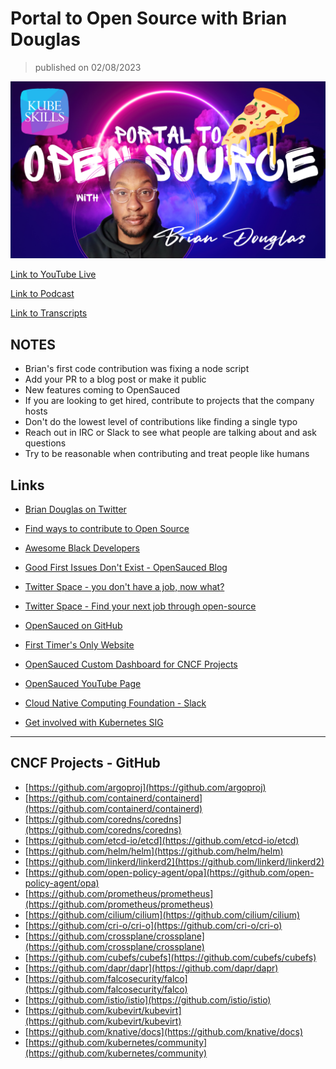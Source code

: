 # Portal to Open Source with Brian Douglas

> published on 02/08/2023

[![kereoke-meme](https://github.com/kubeskills/yt/blob/main/2023/Feb/img/Brian-Douglas-Feb-08-2023.png)](https://www.youtube.com/watch?v=lvga5mtF40A)

[Link to YouTube Live](https://www.youtube.com/watch?v=lvga5mtF40A)

[Link to Podcast](https://www.buzzsprout.com/2105849/episodes/12229458)

[Link to Transcripts](https://www.rev.com/transcript-editor/shared/SqSkhMGOIf3Ov8UFsV4mc0O0puvWsmhuj_GWwpjEJZap7OXRr9x0SmI8Ag1Z15VFITx3e5dpeYENCnplRi5PYQWuaxU?loadFrom=SharedLink)

## NOTES

- Brian's first code contribution was fixing a node script
- Add your PR to a blog post or make it public
- New features coming to OpenSauced
- If you are looking to get hired, contribute to projects that the company hosts
- Don't do the lowest level of contributions like finding a single typo
- Reach out in IRC or Slack to see what people are talking about and ask questions
- Try to be reasonable when contributing and treat people like humans


## Links

- [Brian Douglas on Twitter](https://twitter.com/bdougieYO)

- [Find ways to contribute to Open Source](https://hot.opensauced.pizza/)

- [Awesome Black Developers](https://github.com/bdougie/awesome-black-developers)

- [Good First Issues Don't Exist - OpenSauced Blog](https://opensauced.pizza/blog/good-first-issues-dont-exist)

- [Twitter Space - you don't have a job, now what?](https://twitter.com/saucedopen/status/1623350859307577345?s=20&t=PZIHFsgeOc_coSXkTATvJw)

- [Twitter Space - Find your next job through open-source](https://twitter.com/saucedopen/status/1618398227304435715?s=20&t=PZIHFsgeOc_coSXkTATvJw)

- [OpenSauced on GitHub](https://github.com/open-sauced/open-sauced)

- [First Timer's Only Website](https://firsttimersonly.com)

- [OpenSauced Custom Dashboard for CNCF Projects](https://insights.opensauced.pizza/pages/bdougie/94/dashboard)

- [OpenSauced YouTube Page](https://youtube.com/opensauced)

- [Cloud Native Computing Foundation - Slack](https://communityinviter.com/apps/cloud-native/cncf)

- [Get involved with Kubernetes SIG](https://kubernetes.io/docs/contribute/participate)

---

## CNCF Projects - GitHub

- [https://github.com/argoproj](https://github.com/argoproj)
- [https://github.com/containerd/containerd](https://github.com/containerd/containerd)
- [https://github.com/coredns/coredns](https://github.com/coredns/coredns)
- [https://github.com/etcd-io/etcd](https://github.com/etcd-io/etcd)
- [https://github.com/helm/helm](https://github.com/helm/helm)
- [https://github.com/linkerd/linkerd2](https://github.com/linkerd/linkerd2)
- [https://github.com/open-policy-agent/opa](https://github.com/open-policy-agent/opa)
- [https://github.com/prometheus/prometheus](https://github.com/prometheus/prometheus)
- [https://github.com/cilium/cilium](https://github.com/cilium/cilium)
- [https://github.com/cri-o/cri-o](https://github.com/cri-o/cri-o)
- [https://github.com/crossplane/crossplane](https://github.com/crossplane/crossplane)
- [https://github.com/cubefs/cubefs](https://github.com/cubefs/cubefs)
- [https://github.com/dapr/dapr](https://github.com/dapr/dapr)
- [https://github.com/falcosecurity/falco](https://github.com/falcosecurity/falco)
- [https://github.com/istio/istio](https://github.com/istio/istio)
- [https://github.com/kubevirt/kubevirt](https://github.com/kubevirt/kubevirt)
- [https://github.com/knative/docs](https://github.com/knative/docs)
- [https://github.com/kubernetes/community](https://github.com/kubernetes/community)

